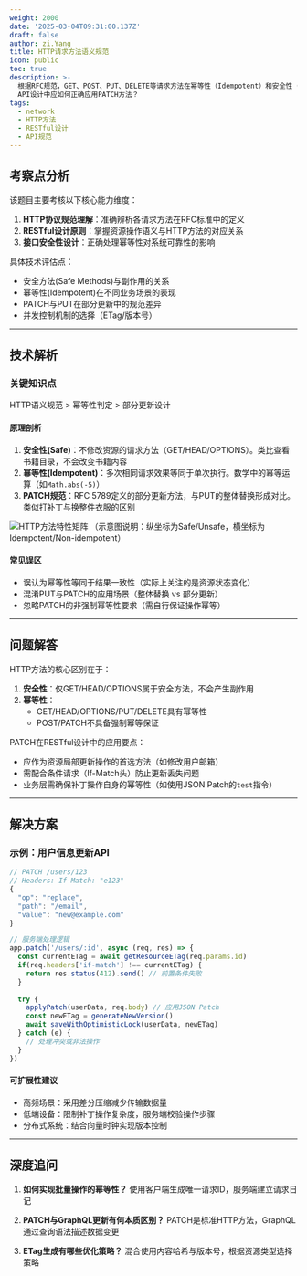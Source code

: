 ```yaml
---
weight: 2000
date: '2025-03-04T09:31:00.137Z'
draft: false
author: zi.Yang
title: HTTP请求方法语义规范
icon: public
toc: true
description: >-
  根据RFC规范，GET、POST、PUT、DELETE等请求方法在幂等性（Idempotent）和安全性（Safe）上有何本质区别？在RESTful
  API设计中应如何正确应用PATCH方法？
tags:
  - network
  - HTTP方法
  - RESTful设计
  - API规范
---
```


## 考察点分析

该题目主要考核以下核心能力维度：
1. **HTTP协议规范理解**：准确辨析各请求方法在RFC标准中的定义
2. **RESTful设计原则**：掌握资源操作语义与HTTP方法的对应关系
3. **接口安全性设计**：正确处理幂等性对系统可靠性的影响

具体技术评估点：
- 安全方法(Safe Methods)与副作用的关系
- 幂等性(Idempotent)在不同业务场景的表现
- PATCH与PUT在部分更新中的规范差异
- 并发控制机制的选择（ETag/版本号）

---

## 技术解析

### 关键知识点
HTTP语义规范 > 幂等性判定 > 部分更新设计

#### 原理剖析
1. **安全性(Safe)**：不修改资源的请求方法（GET/HEAD/OPTIONS）。类比查看书籍目录，不会改变书籍内容
2. **幂等性(Idempotent)**：多次相同请求效果等同于单次执行。数学中的幂等运算（如`Math.abs(-5)`）
3. **PATCH规范**：RFC 5789定义的部分更新方法，与PUT的整体替换形成对比。类似打补丁与换整件衣服的区别

![HTTP方法特性矩阵](https://example.com/http-methods.png)
（示意图说明：纵坐标为Safe/Unsafe，横坐标为Idempotent/Non-idempotent）

#### 常见误区
- 误认为幂等性等同于结果一致性（实际上关注的是资源状态变化）
- 混淆PUT与PATCH的应用场景（整体替换 vs 部分更新）
- 忽略PATCH的非强制幂等性要求（需自行保证操作幂等）

---

## 问题解答

HTTP方法的核心区别在于：
1. **安全性**：仅GET/HEAD/OPTIONS属于安全方法，不会产生副作用
2. **幂等性**：
   - GET/HEAD/OPTIONS/PUT/DELETE具有幂等性
   - POST/PATCH不具备强制幂等保证
   
PATCH在RESTful设计中的应用要点：
- 应作为资源局部更新操作的首选方法（如修改用户邮箱）
- 需配合条件请求（If-Match头）防止更新丢失问题
- 业务层需确保补丁操作自身的幂等性（如使用JSON Patch的`test`指令）

---

## 解决方案

### 示例：用户信息更新API
```javascript
// PATCH /users/123
// Headers: If-Match: "e123"
{
  "op": "replace",
  "path": "/email",
  "value": "new@example.com"
}

// 服务端处理逻辑
app.patch('/users/:id', async (req, res) => {
  const currentETag = await getResourceETag(req.params.id)
  if(req.headers['if-match'] !== currentETag) {
    return res.status(412).send() // 前置条件失败
  }
  
  try {
    applyPatch(userData, req.body) // 应用JSON Patch
    const newETag = generateNewVersion()
    await saveWithOptimisticLock(userData, newETag)
  } catch (e) {
    // 处理冲突或非法操作
  }
})
```

#### 可扩展性建议
- 高频场景：采用差分压缩减少传输数据量
- 低端设备：限制补丁操作复杂度，服务端校验操作步骤
- 分布式系统：结合向量时钟实现版本控制

---

## 深度追问

1. **如何实现批量操作的幂等性？**
   使用客户端生成唯一请求ID，服务端建立请求日记

2. **PATCH与GraphQL更新有何本质区别？**
   PATCH是标准HTTP方法，GraphQL通过查询语法描述数据变更

3. **ETag生成有哪些优化策略？**
   混合使用内容哈希与版本号，根据资源类型选择策略